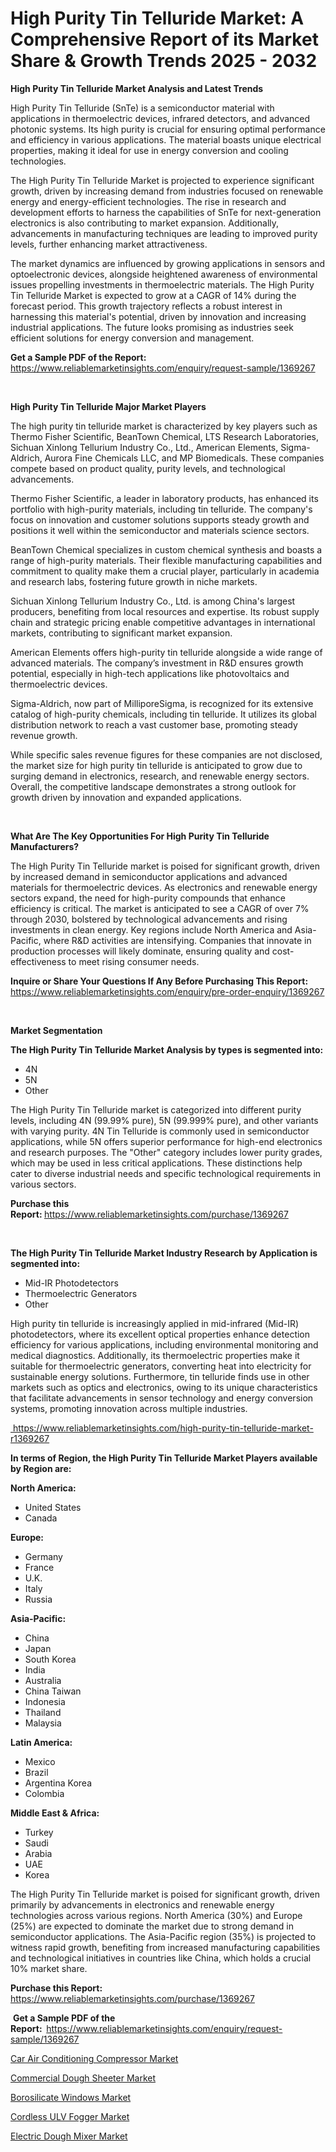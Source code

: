 <p><h1>High Purity Tin Telluride Market: A Comprehensive Report of its Market Share & Growth Trends 2025 - 2032</h1></p><p><strong>High Purity Tin Telluride Market Analysis and Latest Trends</strong></p>
<p><p>High Purity Tin Telluride (SnTe) is a semiconductor material with applications in thermoelectric devices, infrared detectors, and advanced photonic systems. Its high purity is crucial for ensuring optimal performance and efficiency in various applications. The material boasts unique electrical properties, making it ideal for use in energy conversion and cooling technologies.</p><p>The High Purity Tin Telluride Market is projected to experience significant growth, driven by increasing demand from industries focused on renewable energy and energy-efficient technologies. The rise in research and development efforts to harness the capabilities of SnTe for next-generation electronics is also contributing to market expansion. Additionally, advancements in manufacturing techniques are leading to improved purity levels, further enhancing market attractiveness.</p><p>The market dynamics are influenced by growing applications in sensors and optoelectronic devices, alongside heightened awareness of environmental issues propelling investments in thermoelectric materials. The High Purity Tin Telluride Market is expected to grow at a CAGR of 14% during the forecast period. This growth trajectory reflects a robust interest in harnessing this material's potential, driven by innovation and increasing industrial applications. The future looks promising as industries seek efficient solutions for energy conversion and management.</p></p>
<p><strong>Get a Sample PDF of the Report:&nbsp;</strong> <a href="https://www.reliablemarketinsights.com/enquiry/request-sample/1369267?utm_campaign=2933&utm_medium=2&utm_source=Github&utm_content=ia&utm_term=22032025&utm_id=high-purity-tin-telluride">https://www.reliablemarketinsights.com/enquiry/request-sample/1369267</a></p>
<p>&nbsp;</p>
<p><strong>High Purity Tin Telluride Major Market Players</strong></p>
<p><p>The high purity tin telluride market is characterized by key players such as Thermo Fisher Scientific, BeanTown Chemical, LTS Research Laboratories, Sichuan Xinlong Tellurium Industry Co., Ltd., American Elements, Sigma-Aldrich, Aurora Fine Chemicals LLC, and MP Biomedicals. These companies compete based on product quality, purity levels, and technological advancements.</p><p>Thermo Fisher Scientific, a leader in laboratory products, has enhanced its portfolio with high-purity materials, including tin telluride. The company's focus on innovation and customer solutions supports steady growth and positions it well within the semiconductor and materials science sectors.</p><p>BeanTown Chemical specializes in custom chemical synthesis and boasts a range of high-purity materials. Their flexible manufacturing capabilities and commitment to quality make them a crucial player, particularly in academia and research labs, fostering future growth in niche markets.</p><p>Sichuan Xinlong Tellurium Industry Co., Ltd. is among China's largest producers, benefiting from local resources and expertise. Its robust supply chain and strategic pricing enable competitive advantages in international markets, contributing to significant market expansion.</p><p>American Elements offers high-purity tin telluride alongside a wide range of advanced materials. The company’s investment in R&D ensures growth potential, especially in high-tech applications like photovoltaics and thermoelectric devices.</p><p>Sigma-Aldrich, now part of MilliporeSigma, is recognized for its extensive catalog of high-purity chemicals, including tin telluride. It utilizes its global distribution network to reach a vast customer base, promoting steady revenue growth.</p><p>While specific sales revenue figures for these companies are not disclosed, the market size for high purity tin telluride is anticipated to grow due to surging demand in electronics, research, and renewable energy sectors. Overall, the competitive landscape demonstrates a strong outlook for growth driven by innovation and expanded applications.</p></p>
<p>&nbsp;</p>
<p><strong>What Are The Key Opportunities For High Purity Tin Telluride Manufacturers?</strong></p>
<p><p>The High Purity Tin Telluride market is poised for significant growth, driven by increased demand in semiconductor applications and advanced materials for thermoelectric devices. As electronics and renewable energy sectors expand, the need for high-purity compounds that enhance efficiency is critical. The market is anticipated to see a CAGR of over 7% through 2030, bolstered by technological advancements and rising investments in clean energy. Key regions include North America and Asia-Pacific, where R&D activities are intensifying. Companies that innovate in production processes will likely dominate, ensuring quality and cost-effectiveness to meet rising consumer needs.</p></p>
<p><strong>Inquire or Share Your Questions If Any Before Purchasing This Report:</strong> <a href="https://www.reliablemarketinsights.com/enquiry/pre-order-enquiry/1369267?utm_campaign=2933&utm_medium=2&utm_source=Github&utm_content=ia&utm_term=22032025&utm_id=high-purity-tin-telluride">https://www.reliablemarketinsights.com/enquiry/pre-order-enquiry/1369267</a></p>
<p>&nbsp;</p>
<p><strong>Market Segmentation</strong></p>
<p><strong>The High Purity Tin Telluride Market Analysis by types is segmented into:</strong></p>
<p><ul><li>4N</li><li>5N</li><li>Other</li></ul></p>
<p><p>The High Purity Tin Telluride market is categorized into different purity levels, including 4N (99.99% pure), 5N (99.999% pure), and other variants with varying purity. 4N Tin Telluride is commonly used in semiconductor applications, while 5N offers superior performance for high-end electronics and research purposes. The "Other" category includes lower purity grades, which may be used in less critical applications. These distinctions help cater to diverse industrial needs and specific technological requirements in various sectors.</p></p>
<p><strong>Purchase this Report:&nbsp;</strong><a href="https://www.reliablemarketinsights.com/purchase/1369267?utm_campaign=2933&utm_medium=2&utm_source=Github&utm_content=ia&utm_term=22032025&utm_id=high-purity-tin-telluride">https://www.reliablemarketinsights.com/purchase/1369267</a></p>
<p>&nbsp;</p>
<p><strong>The High Purity Tin Telluride Market Industry Research by Application is segmented into:</strong></p>
<p><ul><li>Mid-IR Photodetectors</li><li>Thermoelectric Generators</li><li>Other</li></ul></p>
<p><p>High purity tin telluride is increasingly applied in mid-infrared (Mid-IR) photodetectors, where its excellent optical properties enhance detection efficiency for various applications, including environmental monitoring and medical diagnostics. Additionally, its thermoelectric properties make it suitable for thermoelectric generators, converting heat into electricity for sustainable energy solutions. Furthermore, tin telluride finds use in other markets such as optics and electronics, owing to its unique characteristics that facilitate advancements in sensor technology and energy conversion systems, promoting innovation across multiple industries.</p></p>
<p><a href="https://www.reliablemarketinsights.com/high-purity-tin-telluride-market-r1369267?utm_campaign=2933&utm_medium=2&utm_source=Github&utm_content=ia&utm_term=22032025&utm_id=high-purity-tin-telluride">&nbsp;https://www.reliablemarketinsights.com/high-purity-tin-telluride-market-r1369267</a></p>
<p><strong>In terms of Region, the High Purity Tin Telluride Market Players available by Region are:</strong></p>
<p>
    <p> <strong> North America: </strong>
        <ul>
            <li>United States</li>
            <li>Canada</li>
        </ul>
        </p> 
    <p> <strong> Europe: </strong>
        <ul>
            <li>Germany</li>
            <li>France</li>
            <li>U.K.</li>
            <li>Italy</li>
            <li>Russia</li>
        </ul>
        </p> 
    <p> <strong> Asia-Pacific: </strong>
        <ul>
            <li>China</li>
            <li>Japan</li>
            <li>South Korea</li>
            <li>India</li>
            <li>Australia</li>
            <li>China Taiwan</li>
            <li>Indonesia</li>
            <li>Thailand</li>
            <li>Malaysia</li>
        </ul>
        </p> 
    <p> <strong> Latin America: </strong>
        <ul>
            <li>Mexico</li>
            <li>Brazil</li>
            <li>Argentina Korea</li>
            <li>Colombia</li>
        </ul>
        </p> 
    <p> <strong> Middle East & Africa: </strong>
        <ul>
            <li>Turkey</li>
            <li>Saudi</li>
            <li>Arabia</li>
            <li>UAE</li>
            <li>Korea</li>
        </ul>
    </p>
    </p>
<p><p>The High Purity Tin Telluride market is poised for significant growth, driven primarily by advancements in electronics and renewable energy technologies across various regions. North America (30%) and Europe (25%) are expected to dominate the market due to strong demand in semiconductor applications. The Asia-Pacific region (35%) is projected to witness rapid growth, benefiting from increased manufacturing capabilities and technological initiatives in countries like China, which holds a crucial 10% market share.</p></p>
<p><strong>Purchase this Report: </strong><a href="https://www.reliablemarketinsights.com/purchase/1369267?utm_campaign=2933&utm_medium=2&utm_source=Github&utm_content=ia&utm_term=22032025&utm_id=high-purity-tin-telluride">https://www.reliablemarketinsights.com/purchase/1369267</a></p>
<p>&nbsp;<strong>Get a Sample PDF of the Report:&nbsp;&nbsp;</strong><a href="https://www.reliablemarketinsights.com/enquiry/request-sample/1369267?utm_campaign=2933&utm_medium=2&utm_source=Github&utm_content=ia&utm_term=22032025&utm_id=high-purity-tin-telluride">https://www.reliablemarketinsights.com/enquiry/request-sample/1369267</a></p>
<p><strong></strong></p>
<p><p><a href="https://www.linkedin.com/pulse/in-depth-car-air-conditioning-compressor-market-report-size-aw23f?utm_campaign=2933&utm_medium=2&utm_source=Github&utm_content=ia&utm_term=22032025&utm_id=high-purity-tin-telluride">Car Air Conditioning Compressor Market</a></p><p><a href="https://www.linkedin.com/pulse/research-examination-onthe-commercial-dough-sheeter-marketsize-rbtxf?utm_campaign=2933&utm_medium=2&utm_source=Github&utm_content=ia&utm_term=22032025&utm_id=high-purity-tin-telluride">Commercial Dough Sheeter Market</a></p><p><a href="https://www.linkedin.com/pulse/market-insights-global-borosilicate-windows-forecast-innovation-qmlvf?utm_campaign=2933&utm_medium=2&utm_source=Github&utm_content=ia&utm_term=22032025&utm_id=high-purity-tin-telluride">Borosilicate Windows Market</a></p><p><a href="https://www.linkedin.com/pulse/investigating-cordless-ulv-fogger-market-size-projected-cagr-411mf?utm_campaign=2933&utm_medium=2&utm_source=Github&utm_content=ia&utm_term=22032025&utm_id=high-purity-tin-telluride">Cordless ULV Fogger Market</a></p><p><a href="https://www.linkedin.com/pulse/electric-dough-mixer-market-research-key-insights-driving-growth-ggy1f?utm_campaign=2933&utm_medium=2&utm_source=Github&utm_content=ia&utm_term=22032025&utm_id=high-purity-tin-telluride">Electric Dough Mixer Market</a></p></p>